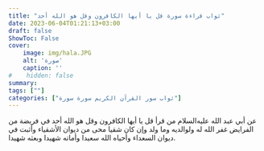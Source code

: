 ```yaml
---
title: "ثواب قراءة سورة قل يا أيها الكافرون وقل هو الله أحد"
date: 2023-06-04T01:21:13+03:00
draft: false
ShowToc: False
cover:
    image: img/hala.JPG
    alt: 'صورة'
    caption: ''
#    hidden: false
summary: 
tags: [""]
categories: ["ثواب سور القرآن الكريم سورة سورة"]
---
```

عن أبي عبد الله
عليه‌السلام من قرأ قل يا أيها الكافرون وقل هو الله أحد في فريضة
من الفرايض غفر الله له ولوالديه وما ولد وإن كان شقيا محى من ديوان
الأشقياء وأثبت في ديوان السعداء وأحياه الله سعيدا وأماته شهيدا وبعثه
شهيدا.

